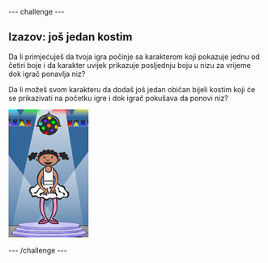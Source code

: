 --- challenge ---

## Izazov: još jedan kostim

Da li primjećuješ da tvoja igra počinje sa karakterom koji pokazuje jednu od četiri boje i da karakter uvijek prikazuje posljednju boju u nizu za vrijeme dok igrač ponavlja niz?

Da li možeš svom karakteru da dodaš još jedan običan bijeli kostim koji će se prikazivati na početku igre i dok igrač pokušava da ponovi niz?

![screenshot](images/colour-white.png)

--- /challenge ---